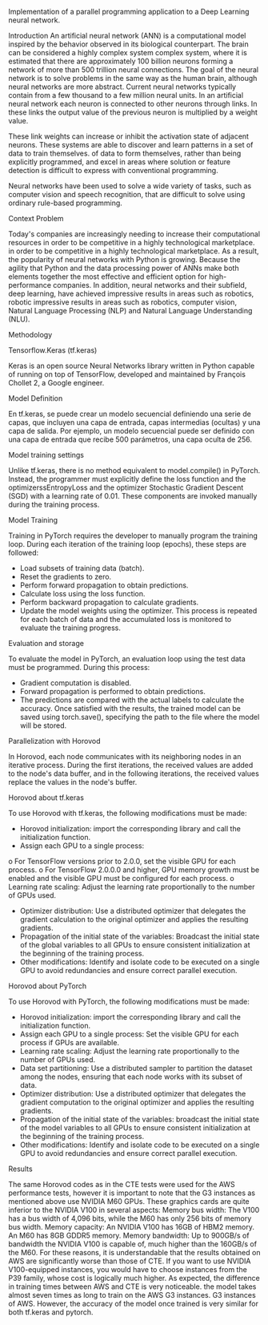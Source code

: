 Implementation of a parallel programming application to a Deep Learning neural network.

Introduction
An artificial neural network (ANN) is a computational model inspired by the behavior observed in its biological counterpart. The brain can be considered a highly complex system
complex system, where it is estimated that there are approximately 100 billion neurons forming a network of more than 500 trillion neural connections. The goal of the neural network is to solve problems in the same way as the human brain, although neural networks are more abstract. Current neural networks typically contain from a few thousand to a few million neural units.
In an artificial neural network each neuron is connected to other neurons through links. In these links the output value of the previous neuron is multiplied by a weight value.

These link weights can increase or inhibit the activation state of adjacent neurons. These systems are able to discover and learn patterns in a set of data to train themselves.
of data to form themselves, rather than being explicitly programmed, and excel in areas where solution or feature detection is difficult to express with conventional programming.

Neural networks have been used to solve a wide variety of tasks, such as computer vision and speech recognition, that are difficult to solve using ordinary rule-based programming.


Context Problem

Today's companies are increasingly needing to increase their computational resources in order to be competitive in a highly technological marketplace.
in order to be competitive in a highly technological marketplace. As a result, the popularity of neural networks with Python is growing. Because the agility that
Python and the data processing power of ANNs make both elements together the most effective and efficient option for high-performance companies. In addition, neural networks and their subfield, deep learning, have achieved impressive results in areas such as robotics, robotic
impressive results in areas such as robotics, computer vision, Natural Language Processing (NLP) and Natural Language Understanding (NLU).

Methodology

Tensorflow.Keras (tf.keras)

Keras is an open source Neural Networks library written in Python capable of running on top of TensorFlow, developed and maintained by François Chollet 2, a Google engineer. 

Model Definition

En tf.keras, se puede crear un modelo secuencial definiendo una serie de capas, que incluyen una capa de entrada, capas intermedias (ocultas) y una capa de salida. Por ejemplo, un modelo secuencial puede ser definido con una capa de entrada que recibe 500 parámetros, una capa oculta de 256.

Model training settings

Unlike tf.keras, there is no method equivalent to model.compile() in PyTorch. 
Instead, the programmer must explicitly define the loss function and the optimizerssEntropyLoss and the optimizer Stochastic Gradient Descent (SGD) with a learning rate of 0.01. These components are invoked manually during the training process.

Model Training

Training in PyTorch requires the developer to manually program the training loop. During each iteration of the training loop (epochs), these steps are followed:
- Load subsets of training data (batch).
- Reset the gradients to zero.
- Perform forward propagation to obtain predictions.
- Calculate loss using the loss function.
- Perform backward propagation to calculate gradients.
- Update the model weights using the optimizer.
This process is repeated for each batch of data and the accumulated loss is monitored to evaluate the training progress.

Evaluation and storage

To evaluate the model in PyTorch, an evaluation loop using the test data must be programmed. During this process:
- Gradient computation is disabled.
- Forward propagation is performed to obtain predictions.
- The predictions are compared with the actual labels to calculate the accuracy.
Once satisfied with the results, the trained model can be saved using torch.save(), specifying the path to the file where the model will be stored.

Parallelization with Horovod

In Horovod, each node communicates with its neighboring nodes in an iterative process. During the first iterations, the received values are added to the node's data buffer, and in the following iterations, the received values replace the values in the node's buffer.

Horovod about tf.keras

To use Horovod with tf.keras, the following modifications must be made:
- Horovod initialization: import the corresponding library and call the initialization function.
- Assign each GPU to a single process:

o For TensorFlow versions prior to 2.0.0, set the visible GPU for each process.
o For TensorFlow 2.0.0.0 and higher, GPU memory growth must be enabled and the visible GPU must be configured for each process.
o Learning rate scaling: Adjust the learning rate proportionally to the number of GPUs used.

- Optimizer distribution: Use a distributed optimizer that delegates the gradient calculation to the original optimizer and applies the resulting gradients.
- Propagation of the initial state of the variables: Broadcast the initial state of the global variables to all GPUs to ensure consistent initialization at the beginning of the training process.
- Other modifications: Identify and isolate code to be executed on a single GPU to avoid redundancies and ensure correct parallel execution.

Horovod about PyTorch

To use Horovod with PyTorch, the following modifications must be made:
- Horovod initialization: import the corresponding library and call the initialization function.
- Assign each GPU to a single process: Set the visible GPU for each process if GPUs are available.
- Learning rate scaling: Adjust the learning rate proportionally to the number of GPUs used.
- Data set partitioning: Use a distributed sampler to partition the dataset among the nodes, ensuring that each node works with its subset of data.
- Optimizer distribution: Use a distributed optimizer that delegates the gradient computation to the original optimizer and applies the resulting gradients.
- Propagation of the initial state of the variables: broadcast the initial state of the model variables to all GPUs to ensure consistent initialization at the beginning of the training process.
- Other modifications: Identify and isolate code to be executed on a single GPU to avoid redundancies and ensure correct parallel execution.

Results
  
The same Horovod codes as in the CTE tests were used for the AWS performance tests, however it is important to note that the G3 instances as mentioned above use NVIDIA M60 GPUs. These graphics cards are quite inferior to the NVIDIA V100 in several aspects:
Memory bus width: The V100 has a bus width of 4,096 bits, while the M60 has only 256 bits of memory bus width.
Memory capacity: An NVIDIA V100 has 16GB of HBM2 memory. An M60 has 8GB GDDR5 memory.
Memory bandwidth: Up to 900GB/s of bandwidth the NVIDIA V100 is capable of, much higher than the 160GB/s of the M60.
For these reasons, it is understandable that the results obtained on AWS are significantly worse than those of CTE. If you want to use NVIDIA V100-equipped instances, you would have to choose instances from the P39 family, whose cost is logically much higher.
As expected, the difference in training times between AWS and CTE is very noticeable.
the model takes almost seven times as long to train on the AWS G3 instances.
G3 instances of AWS. However, the accuracy of the model once trained is very similar for both tf.keras and pytorch.


